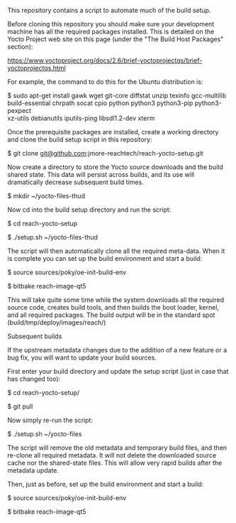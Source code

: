 This repository contains a script to automate much of the build setup.

Before cloning this repository you should make sure your development machine has all the required packages installed.  This is detailed on the Yocto Project web site on this page (under the "The Build Host Packages" section):

https://www.yoctoproject.org/docs/2.6/brief-yoctoprojectqs/brief-yoctoprojectqs.html

For example, the command to do this for the Ubuntu distribution is:

$ sudo apt-get install gawk wget git-core diffstat unzip texinfo gcc-multilib \
     build-essential chrpath socat cpio python python3 python3-pip python3-pexpect \
     xz-utils debianutils iputils-ping libsdl1.2-dev xterm

Once the prerequisite packages are installed, create a working directory and clone the build setup script in this repository:

$ git clone git@github.com:jmore-reachtech/reach-yocto-setup.git

Now create a directory to store the Yocto source downloads and the build shared state. This data will persist across builds, and its use will dramatically decrease subsequent build times.

$ mkdir ~/yocto-files-thud

Now cd into the build setup directory and run the script:

$ cd reach-yocto-setup

$ ./setup.sh ~/yocto-files-thud

The script will then automatically clone all the required meta-data. When it is complete you can set up the build environment and start a build:

$ source sources/poky/oe-init-build-env
 
$ bitbake reach-image-qt5

This will take quite some time while the system downloads all the required source code, creates build tools, and then builds the boot loader, kernel, and all required packages. The build output will be in the standard spot (build/tmp/deploy/images/reach/)


Subsequent builds

If the upstream metadata changes due to the addition of a new feature or a bug fix, you will want to update your build sources.

First enter your build directory and update the setup script (just in case that has changed too):

$ cd reach-yocto-setup/

$ git pull

Now simply re-run the script:

$ ./setup.sh ~/yocto-files

The script will remove the old metadata and temporary build files, and then re-clone all required metadata.  It will not delete the downloaded source cache nor the shared-state files.  This will allow very rapid builds after the metadata update.

Then, just as before, set up the build environment and start a build:

$ source sources/poky/oe-init-build-env

$ bitbake reach-image-qt5

